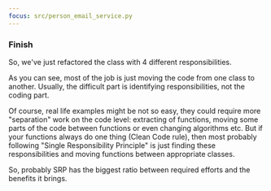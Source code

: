 ```yaml
---
focus: src/person_email_service.py
---
```

### Finish

So, we've just refactored the class with 4 different responsibilities.

As you can see, most of the job is just moving the code from one class to another. 
Usually, the difficult part is identifying responsibilities, not the coding part.

Of course, real life examples might be not so easy, they could require more "separation" work on the code level: extracting of functions, moving some parts of the code between functions or even changing algorithms etc.
But if your functions always do one thing (Clean Code rule), then most probably following "Single Responsibility Principle" is just finding these responsibilities and moving functions between appropriate classes. 

So, probably SRP has the biggest ratio between required efforts and the benefits it brings. 
